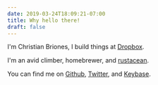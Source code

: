 ```yaml
---
date: 2019-03-24T18:09:21-07:00
title: Why hello there!
draft: false
---
```


I'm Christian Briones, I build things at 
<a href="http://dropbox.com">Dropbox</a>.

I'm an avid climber, homebrewer, and [rustacean](http://rust-lang.org).

You can find me on [Github](https://github.com/cwbriones), [Twitter](https://twitter.com/cbriones), and [Keybase](https://keybase.io/chrisbriones).

